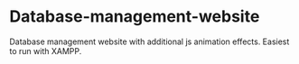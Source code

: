 # Database-management-website
Database management website with additional js animation effects.
Easiest to run with XAMPP.
